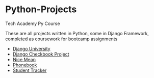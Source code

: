 # Python-Projects
Tech Academy Py Course

These are all projects written in Python, some in Django Framework, completed as coursework for bootcamp assignments

<ul>
<li><a href="https://github.com/joshmetzger/Python-Projects/tree/main/DjangoUniversty">Django University</a></li>
<li><a href="https://github.com/joshmetzger/Python-Projects/tree/main/Django_Checkbook_Project">Django Checkbook Project</a></li>
<li><a href="https://github.com/joshmetzger/Python-Projects/tree/main/Nice-Mean">Nice Mean</a></li>
<li><a href="https://github.com/joshmetzger/Python-Projects/tree/main/phonebook">Phonebook</a></li>
<li><a href="https://github.com/joshmetzger/Python-Projects/tree/main/student_tracker">Student Tracker</a></li>
</ul>


